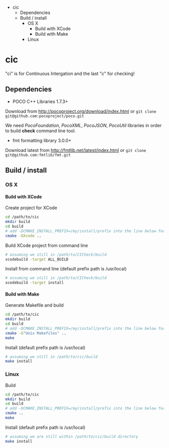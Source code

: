 <!-- MarkdownTOC depth=0 -->

- cic
	- Dependencies
	- Build / install
		- OS X
			- Build with XCode
			- Build with Make
		- Linux

<!-- /MarkdownTOC -->

# cic
"ci" is for Continuous Intergation and the last "c" for checking!

## Dependencies

* POCO C++ Libraries 1.7.3+

Download from http://pocoproject.org/download/index.html
or ``` git clone git@github.com:pocoproject/poco.git ```

We need _PocoFoundation_, _PocoXML_, _PocoJSON_, _PocoUtil_ libraries
in order to build __check__ command line tool.

* fmt formatting library 3.0.0+

Download latest from http://fmtlib.net/latest/index.html
or ``` git clone git@github.com:fmtlib/fmt.git ```

## Build / install

### OS X

#### Build with XCode

Create project for XCode
```bash
cd /path/to/cic
mkdir build
cd build
# add -DCMAKE_INSTALL_PREFIX=/my/install/prefix into the line below for custom install location
cmake -GXcode ..
```
Build XCode project from command line
```bash
# assuming we still in /path/to/CICheck/build
xcodebuild -target ALL_BUILD
```
Install from command line (default prefix path is /usr/local)
```bash
# assuming we still in /path/to/CICheck/build
xcodebuild -target install
```

#### Build with Make

Generate Makefile and build
```bash
cd /path/to/cic
mkdir build
cd build
# add -DCMAKE_INSTALL_PREFIX=/my/install/prefix into the line below for custom install location
cmake -G"Unix Makefiles" ..
make
```
Install (default prefix path is /usr/local)
```bash
# assuming we still in /path/to/cic/build
make install
```


### Linux

Build
```bash
cd /path/to/cic
mkdir build
cd build
# add -DCMAKE_INSTALL_PREFIX=/my/install/prefix into the line below for custom install location
cmake ..
make
```
Install (default prefix path is /usr/local)
```bash
# assuming we are still within /path/to/cic/build directory
make install
```

